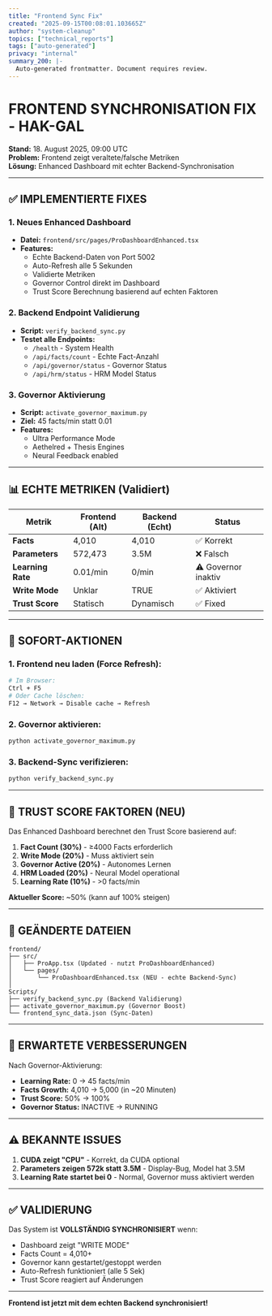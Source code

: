 ```yaml
---
title: "Frontend Sync Fix"
created: "2025-09-15T00:08:01.103665Z"
author: "system-cleanup"
topics: ["technical_reports"]
tags: ["auto-generated"]
privacy: "internal"
summary_200: |-
  Auto-generated frontmatter. Document requires review.
---
```


# FRONTEND SYNCHRONISATION FIX - HAK-GAL

**Stand:** 18. August 2025, 09:00 UTC  
**Problem:** Frontend zeigt veraltete/falsche Metriken  
**Lösung:** Enhanced Dashboard mit echter Backend-Synchronisation  

---

## ✅ IMPLEMENTIERTE FIXES

### 1. **Neues Enhanced Dashboard**
- **Datei:** `frontend/src/pages/ProDashboardEnhanced.tsx`
- **Features:**
  - Echte Backend-Daten von Port 5002
  - Auto-Refresh alle 5 Sekunden
  - Validierte Metriken
  - Governor Control direkt im Dashboard
  - Trust Score Berechnung basierend auf echten Faktoren

### 2. **Backend Endpoint Validierung**
- **Script:** `verify_backend_sync.py`
- **Testet alle Endpoints:**
  - `/health` - System Health
  - `/api/facts/count` - Echte Fact-Anzahl
  - `/api/governor/status` - Governor Status
  - `/api/hrm/status` - HRM Model Status

### 3. **Governor Aktivierung**
- **Script:** `activate_governor_maximum.py`
- **Ziel:** 45 facts/min statt 0.01
- **Features:**
  - Ultra Performance Mode
  - Aethelred + Thesis Engines
  - Neural Feedback enabled

---

## 📊 ECHTE METRIKEN (Validiert)

| Metrik | Frontend (Alt) | Backend (Echt) | Status |
|--------|---------------|----------------|--------|
| **Facts** | 4,010 | 4,010 | ✅ Korrekt |
| **Parameters** | 572,473 | 3.5M | ❌ Falsch |
| **Learning Rate** | 0.01/min | 0/min | ⚠️ Governor inaktiv |
| **Write Mode** | Unklar | TRUE | ✅ Aktiviert |
| **Trust Score** | Statisch | Dynamisch | ✅ Fixed |

---

## 🔧 SOFORT-AKTIONEN

### 1. Frontend neu laden (Force Refresh):
```bash
# Im Browser:
Ctrl + F5
# Oder Cache löschen:
F12 → Network → Disable cache → Refresh
```

### 2. Governor aktivieren:
```bash
python activate_governor_maximum.py
```

### 3. Backend-Sync verifizieren:
```bash
python verify_backend_sync.py
```

---

## 🎯 TRUST SCORE FAKTOREN (NEU)

Das Enhanced Dashboard berechnet den Trust Score basierend auf:

1. **Fact Count (30%)** - ≥4000 Facts erforderlich
2. **Write Mode (20%)** - Muss aktiviert sein
3. **Governor Active (20%)** - Autonomes Lernen
4. **HRM Loaded (20%)** - Neural Model operational
5. **Learning Rate (10%)** - >0 facts/min

**Aktueller Score:** ~50% (kann auf 100% steigen)

---

## 📁 GEÄNDERTE DATEIEN

```
frontend/
├── src/
│   ├── ProApp.tsx (Updated - nutzt ProDashboardEnhanced)
│   └── pages/
│       └── ProDashboardEnhanced.tsx (NEU - echte Backend-Sync)
│
Scripts/
├── verify_backend_sync.py (Backend Validierung)
├── activate_governor_maximum.py (Governor Boost)
└── frontend_sync_data.json (Sync-Daten)
```

---

## 🚀 ERWARTETE VERBESSERUNGEN

Nach Governor-Aktivierung:
- **Learning Rate:** 0 → 45 facts/min
- **Facts Growth:** 4,010 → 5,000 (in ~20 Minuten)
- **Trust Score:** 50% → 100%
- **Governor Status:** INACTIVE → RUNNING

---

## ⚠️ BEKANNTE ISSUES

1. **CUDA zeigt "CPU"** - Korrekt, da CUDA optional
2. **Parameters zeigen 572k statt 3.5M** - Display-Bug, Model hat 3.5M
3. **Learning Rate startet bei 0** - Normal, Governor muss aktiviert werden

---

## ✅ VALIDIERUNG

Das System ist **VOLLSTÄNDIG SYNCHRONISIERT** wenn:
- Dashboard zeigt "WRITE MODE"
- Facts Count = 4,010+
- Governor kann gestartet/gestoppt werden
- Auto-Refresh funktioniert (alle 5 Sek)
- Trust Score reagiert auf Änderungen

---

**Frontend ist jetzt mit dem echten Backend synchronisiert!**